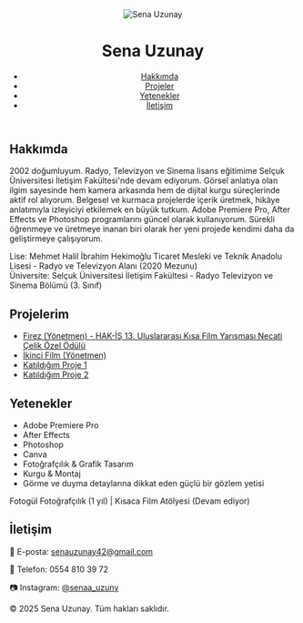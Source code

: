 <!DOCTYPE html>
<html lang="tr">
<head>
  <meta charset="UTF-8" />
  <meta name="viewport" content="width=device-width, initial-scale=1.0" />
  <title>Sena Uzunay | Portfolyo</title>
  <script src="https://cdn.tailwindcss.com"></script>
</head>
<body class="bg-gray-50 text-gray-800 font-sans">
  <header class="bg-white shadow p-6 flex justify-between items-center">
    <div class="flex items-center gap-4">
      <img src="/mnt/data/WhatsApp Image 2025-04-03 at 18.15.42.jpeg" alt="Sena Uzunay" class="w-16 h-16 object-cover rounded-full border border-gray-300" />
      <h1 class="text-2xl font-bold">Sena Uzunay</h1>
    </div>
    <nav>
      <ul class="flex gap-6">
        <li><a href="#about" class="hover:text-blue-600">Hakkımda</a></li>
        <li><a href="#works" class="hover:text-blue-600">Projeler</a></li>
        <li><a href="#skills" class="hover:text-blue-600">Yetenekler</a></li>
        <li><a href="#contact" class="hover:text-blue-600">İletişim</a></li>
      </ul>
    </nav>
  </header>

  <section id="about" class="max-w-4xl mx-auto px-6 py-12">
    <h2 class="text-xl font-semibold mb-4">Hakkımda</h2>
    <p class="mb-4">
      2002 doğumluyum. Radyo, Televizyon ve Sinema lisans eğitimime Selçuk Üniversitesi İletişim Fakültesi'nde devam ediyorum. Görsel anlatıya olan ilgim sayesinde hem kamera arkasında hem de dijital kurgu süreçlerinde aktif rol alıyorum. Belgesel ve kurmaca projelerde içerik üretmek, hikâye anlatımıyla izleyiciyi etkilemek en büyük tutkum. Adobe Premiere Pro, After Effects ve Photoshop programlarını güncel olarak kullanıyorum. Sürekli öğrenmeye ve üretmeye inanan biri olarak her yeni projede kendimi daha da geliştirmeye çalışıyorum.
    </p>
    <p>
      Lise: Mehmet Halil İbrahim Hekimoğlu Ticaret Mesleki ve Teknik Anadolu Lisesi - Radyo ve Televizyon Alanı (2020 Mezunu)<br />
      Üniversite: Selçuk Üniversitesi İletişim Fakültesi - Radyo Televizyon ve Sinema Bölümü (3. Sınıf)
    </p>
  </section>

  <section id="works" class="bg-white py-12 px-6">
    <div class="max-w-4xl mx-auto">
      <h2 class="text-xl font-semibold mb-6">Projelerim</h2>
      <ul class="space-y-4">
        <li>
          <a href="https://youtu.be/Xa9P-3CMN-k" class="text-blue-600 underline" target="_blank">Firez (Yönetmen) - HAK-İŞ 13. Uluslararası Kısa Film Yarışması Necati Çelik Özel Ödülü</a>
        </li>
        <li>
          <a href="https://youtu.be/Xo9kXYRXsVU" class="text-blue-600 underline" target="_blank">İkinci Film (Yönetmen)</a>
        </li>
        <li>
          <a href="https://youtu.be/f8xSMtj41ns" class="text-blue-600 underline" target="_blank">Katıldığım Proje 1</a>
        </li>
        <li>
          <a href="https://youtu.be/p_ct36BYrdc" class="text-blue-600 underline" target="_blank">Katıldığım Proje 2</a>
        </li>
      </ul>
    </div>
  </section>

  <section id="skills" class="max-w-4xl mx-auto px-6 py-12">
    <h2 class="text-xl font-semibold mb-4">Yetenekler</h2>
    <ul class="list-disc list-inside">
      <li>Adobe Premiere Pro</li>
      <li>After Effects</li>
      <li>Photoshop</li>
      <li>Canva</li>
      <li>Fotoğrafçılık & Grafik Tasarım</li>
      <li>Kurgu & Montaj</li>
      <li>Görme ve duyma detaylarına dikkat eden güçlü bir gözlem yetisi</li>
    </ul>
    <p class="mt-4 italic">Fotogül Fotoğrafçılık (1 yıl) | Kısaca Film Atölyesi (Devam ediyor)</p>
  </section>

  <section id="contact" class="bg-white py-12 px-6">
    <div class="max-w-4xl mx-auto">
      <h2 class="text-xl font-semibold mb-4">İletişim</h2>
      <p class="mb-2">📧 E-posta: <a href="mailto:senauzunay42@gmail.com" class="text-blue-600">senauzunay42@gmail.com</a></p>
      <p class="mb-2">📱 Telefon: 0554 810 39 72</p>
      <p class="mb-2">📷 Instagram: <a href="https://instagram.com/senaa_uzuny" class="text-blue-600" target="_blank">@senaa_uzuny</a></p>
    </div>
  </section>

  <footer class="bg-gray-100 text-center text-sm py-4">
    © 2025 Sena Uzunay. Tüm hakları saklıdır.
  </footer>
</body>
</html>
